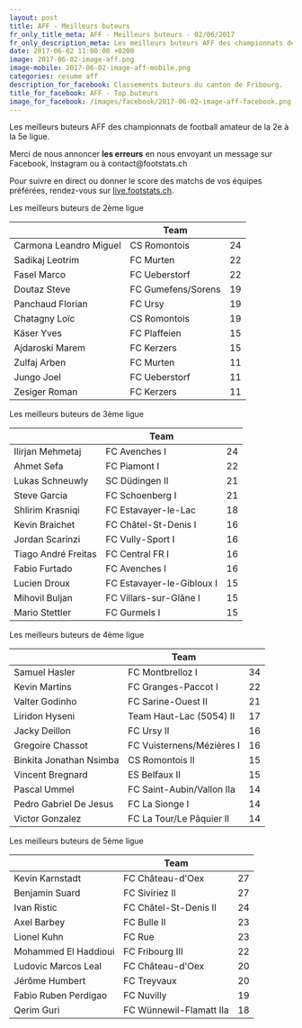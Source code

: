 ```yaml
---
layout: post
title: AFF - Meilleurs buteurs
fr_only_title_meta: AFF - Meilleurs buteurs - 02/06/2017
fr_only_description_meta: Les meilleurs buteurs AFF des championnats de football amateur de la 2e à la 5e ligue - 02/06/2017
date: 2017-06-02 11:00:00 +0200
image: 2017-06-02-image-aff.png
image-mobile: 2017-06-02-image-aff-mobile.png
categories: resume aff
description_for_facebook: Classements buteurs du canton de Fribourg.
title_for_facebook: AFF - Top buteurs
image_for_facebook: /images/facebook/2017-06-02-image-aff-facebook.png
---
```

<p>Les meilleurs buteurs AFF des championnats de football amateur de la 2e à la 5e ligue.</p>
<p>Merci de nous annoncer <b>les erreurs</b> en nous envoyant un message sur Facebook, Instagram ou à contact@footstats.ch</p>
<p>Pour suivre en direct ou donner le score des matchs de vos équipes préférées, rendez-vous sur <a href='http://live.footstats.ch'>live.footstats.ch</a>.</p>

<p>Les meilleurs buteurs de 2ème ligue</p><table class="table"><thead><tr><th><i class="fa fa-male"></i></th><th>Team</th><th><i class="fa fa-futbol-o"></i></th></tr></thead><tbody><tr><td>Carmona Leandro Miguel</td><td>CS Romontois</td><td>24</td></tr><tr><td>Sadikaj Leotrim</td><td>FC Murten</td><td>22</td></tr><tr><td>Fasel Marco</td><td>FC Ueberstorf</td><td>22</td></tr><tr><td>Doutaz Steve</td><td>FC Gumefens/Sorens</td><td>19</td></tr><tr><td>Panchaud Florian</td><td>FC Ursy</td><td>19</td></tr><tr><td>Chatagny Loïc</td><td>CS Romontois</td><td>19</td></tr><tr><td>Käser Yves</td><td>FC Plaffeien</td><td>15</td></tr><tr><td>Ajdaroski Marem</td><td>FC Kerzers</td><td>15</td></tr><tr><td>Zulfaj Arben</td><td>FC Murten</td><td>11</td></tr><tr><td>Jungo Joel</td><td>FC Ueberstorf</td><td>11</td></tr><tr><td>Zesiger Roman</td><td>FC Kerzers</td><td>11</td></tr></tbody></table><p>Les meilleurs buteurs de 3ème ligue</p><table class="table"><thead><tr><th><i class="fa fa-male"></i></th><th>Team</th><th><i class="fa fa-futbol-o"></i></th></tr></thead><tbody><tr><td>Ilirjan Mehmetaj</td><td>FC Avenches I</td><td>24</td></tr><tr><td>Ahmet Sefa</td><td>FC Piamont I</td><td>22</td></tr><tr><td>Lukas Schneuwly</td><td>SC Düdingen II</td><td>21</td></tr><tr><td>Steve Garcia</td><td>FC Schoenberg I</td><td>21</td></tr><tr><td>Shlirim Krasniqi</td><td>FC Estavayer-le-Lac</td><td>18</td></tr><tr><td>Kevin Braichet</td><td>FC Châtel-St-Denis I</td><td>16</td></tr><tr><td>Jordan Scarinzi</td><td>FC Vully-Sport I</td><td>16</td></tr><tr><td>Tiago André Freitas</td><td>FC Central FR I</td><td>16</td></tr><tr><td>Fabio Furtado</td><td>FC Avenches I</td><td>16</td></tr><tr><td>Lucien Droux</td><td>FC Estavayer-le-Gibloux I</td><td>15</td></tr><tr><td>Mihovil Buljan</td><td>FC Villars-sur-Glâne I</td><td>15</td></tr><tr><td>Mario Stettler</td><td>FC Gurmels I</td><td>15</td></tr></tbody></table><p>Les meilleurs buteurs de 4ème ligue</p><table class="table"><thead><tr><th><i class="fa fa-male"></i></th><th>Team</th><th><i class="fa fa-futbol-o"></i></th></tr></thead><tbody><tr><td>Samuel Hasler</td><td>FC Montbrelloz I</td><td>34</td></tr><tr><td>Kevin Martins</td><td>FC Granges-Paccot I</td><td>22</td></tr><tr><td>Valter Godinho</td><td>FC Sarine-Ouest II</td><td>21</td></tr><tr><td>Liridon Hyseni</td><td>Team Haut-Lac (5054) II</td><td>17</td></tr><tr><td>Jacky Deillon</td><td>FC Ursy II</td><td>16</td></tr><tr><td>Gregoire Chassot</td><td>FC Vuisternens/Mézières I</td><td>16</td></tr><tr><td>Binkita Jonathan Nsimba</td><td>CS Romontois II</td><td>15</td></tr><tr><td>Vincent Bregnard</td><td>ES Belfaux II</td><td>15</td></tr><tr><td>Pascal Ummel</td><td>FC Saint-Aubin/Vallon IIa</td><td>14</td></tr><tr><td>Pedro Gabriel De Jesus</td><td>FC La Sionge I</td><td>14</td></tr><tr><td>Victor Gonzalez</td><td>FC La Tour/Le Pâquier II</td><td>14</td></tr></tbody></table><p>Les meilleurs buteurs de 5ème ligue</p><table class="table"><thead><tr><th><i class="fa fa-male"></i></th><th>Team</th><th><i class="fa fa-futbol-o"></i></th></tr></thead><tbody><tr><td>Kevin Karnstadt</td><td>FC Château-d'Oex</td><td>27</td></tr><tr><td>Benjamin Suard</td><td>FC Siviriez II</td><td>27</td></tr><tr><td>Ivan Ristic</td><td>FC Châtel-St-Denis II</td><td>24</td></tr><tr><td>Axel Barbey</td><td>FC Bulle II</td><td>23</td></tr><tr><td>Lionel Kuhn</td><td>FC Rue</td><td>23</td></tr><tr><td>Mohammed El Haddioui</td><td>FC Fribourg III</td><td>22</td></tr><tr><td>Ludovic Marcos Leal</td><td>FC Château-d'Oex</td><td>20</td></tr><tr><td>Jérôme Humbert</td><td>FC Treyvaux</td><td>20</td></tr><tr><td>Fabio Ruben Perdigao</td><td>FC Nuvilly</td><td>19</td></tr><tr><td>Qerim Guri</td><td>FC Wünnewil-Flamatt IIa</td><td>18</td></tr></tbody></table>